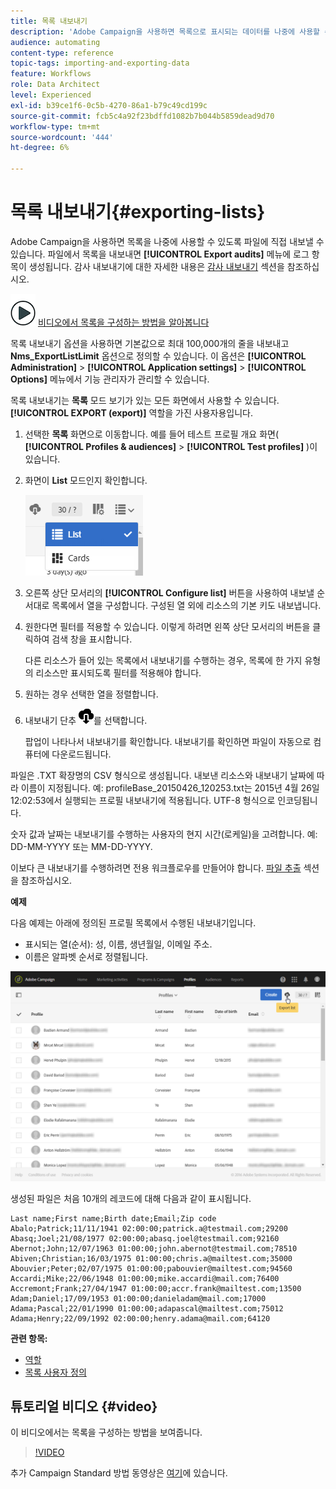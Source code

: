 ```yaml
---
title: 목록 내보내기
description: 'Adobe Campaign을 사용하면 목록으로 표시되는 데이터를 나중에 사용할 수 있도록 개요 화면에서 직접 파일로 내보낼 수 있습니다. '
audience: automating
content-type: reference
topic-tags: importing-and-exporting-data
feature: Workflows
role: Data Architect
level: Experienced
exl-id: b39ce1f6-0c5b-4270-86a1-b79c49cd199c
source-git-commit: fcb5c4a92f23bdffd1082b7b044b5859dead9d70
workflow-type: tm+mt
source-wordcount: '444'
ht-degree: 6%

---
```


# 목록 내보내기{#exporting-lists}

Adobe Campaign을 사용하면 목록을 나중에 사용할 수 있도록 파일에 직접 내보낼 수 있습니다. 파일에서 목록을 내보내면 **[!UICONTROL Export audits]** 메뉴에 로그 항목이 생성됩니다. 감사 내보내기에 대한 자세한 내용은 [감사 내보내기](../../administration/using/auditing-export-logs.md) 섹션을 참조하십시오.

![](assets/do-not-localize/how-to-video.png) [비디오에서 목록을 구성하는 방법을 알아봅니다](#video)

목록 내보내기 옵션을 사용하면 기본값으로 최대 100,000개의 줄을 내보내고 **Nms_ExportListLimit** 옵션으로 정의할 수 있습니다. 이 옵션은 **[!UICONTROL Administration]** > **[!UICONTROL Application settings]** > **[!UICONTROL Options]** 메뉴에서 기능 관리자가 관리할 수 있습니다.

목록 내보내기는 **목록** 모드 보기가 있는 모든 화면에서 사용할 수 있습니다. **[!UICONTROL EXPORT (export)]** 역할을 가진 사용자용입니다.

1. 선택한 **목록** 화면으로 이동합니다. 예를 들어 테스트 프로필 개요 화면( **[!UICONTROL Profiles & audiences]** > **[!UICONTROL Test profiles]** )이 있습니다.
1. 화면이 **List** 모드인지 확인합니다.

   ![](assets/export_list_mode_switch.png)

1. 오른쪽 상단 모서리의 **[!UICONTROL Configure list]** 버튼을 사용하여 내보낼 순서대로 목록에서 열을 구성합니다. 구성된 열 외에 리소스의 기본 키도 내보냅니다.
1. 원한다면 필터를 적용할 수 있습니다. 이렇게 하려면 왼쪽 상단 모서리의 버튼을 클릭하여 검색 창을 표시합니다.

   다른 리소스가 들어 있는 목록에서 내보내기를 수행하는 경우, 목록에 한 가지 유형의 리소스만 표시되도록 필터를 적용해야 합니다.

1. 원하는 경우 선택한 열을 정렬합니다.
1. 내보내기 단추 ![](assets/exportlistbutton.png)를 선택합니다.

   팝업이 나타나서 내보내기를 확인합니다. 내보내기를 확인하면 파일이 자동으로 컴퓨터에 다운로드됩니다.

파일은 .TXT 확장명의 CSV 형식으로 생성됩니다. 내보낸 리소스와 내보내기 날짜에 따라 이름이 지정됩니다. 예: profileBase_20150426_120253.txt는 2015년 4월 26일 12:02:53에서 실행되는 프로필 내보내기에 적용됩니다. UTF-8 형식으로 인코딩됩니다.

숫자 값과 날짜는 내보내기를 수행하는 사용자의 현지 시간(로케일)을 고려합니다. 예: DD-MM-YYYY 또는 MM-DD-YYYY.

이보다 큰 내보내기를 수행하려면 전용 워크플로우를 만들어야 합니다. [파일 추출](../../automating/using/extract-file.md) 섹션을 참조하십시오.

**예제**

다음 예제는 아래에 정의된 프로필 목록에서 수행된 내보내기입니다.

* 표시되는 열(순서): 성, 이름, 생년월일, 이메일 주소.
* 이름은 알파벳 순서로 정렬됩니다.

![](assets/export_list_example1.png)

생성된 파일은 처음 10개의 레코드에 대해 다음과 같이 표시됩니다.

```
Last name;First name;Birth date;Email;Zip code
Abalo;Patrick;11/11/1941 02:00:00;patrick.a@testmail.com;29200
Abasq;Joel;21/08/1977 02:00:00;abasq.joel@testmail.com;92160
Abernot;John;12/07/1963 01:00:00;john.abernot@testmail.com;78510
Abiven;Christian;16/03/1975 01:00:00;chris.a@mailtest.com;35000
Abouvier;Peter;02/07/1975 01:00:00;pabouvier@mailtest.com;94560
Accardi;Mike;22/06/1948 01:00:00;mike.accardi@mail.com;76400
Accremont;Frank;27/04/1947 01:00:00;accr.frank@mailtest.com;13500
Adam;Daniel;17/09/1953 01:00:00;danieladam@mail.com;17000
Adama;Pascal;22/01/1990 01:00:00;adapascal@mailtest.com;75012
Adama;Henry;22/09/1992 02:00:00;henry.adama@mail.com;64120
```

**관련 항목:**

* [역할](../../administration/using/list-of-roles.md)
* [목록 사용자 정의](../../start/using/customizing-lists.md)

## 튜토리얼 비디오 {#video}

이 비디오에서는 목록을 구성하는 방법을 보여줍니다.

>[!VIDEO](https://video.tv.adobe.com/v/25288/?quality=12)

추가 Campaign Standard 방법 동영상은 [여기](https://experienceleague.adobe.com/docs/campaign-standard-learn/tutorials/overview.html?lang=ko)에 있습니다.
